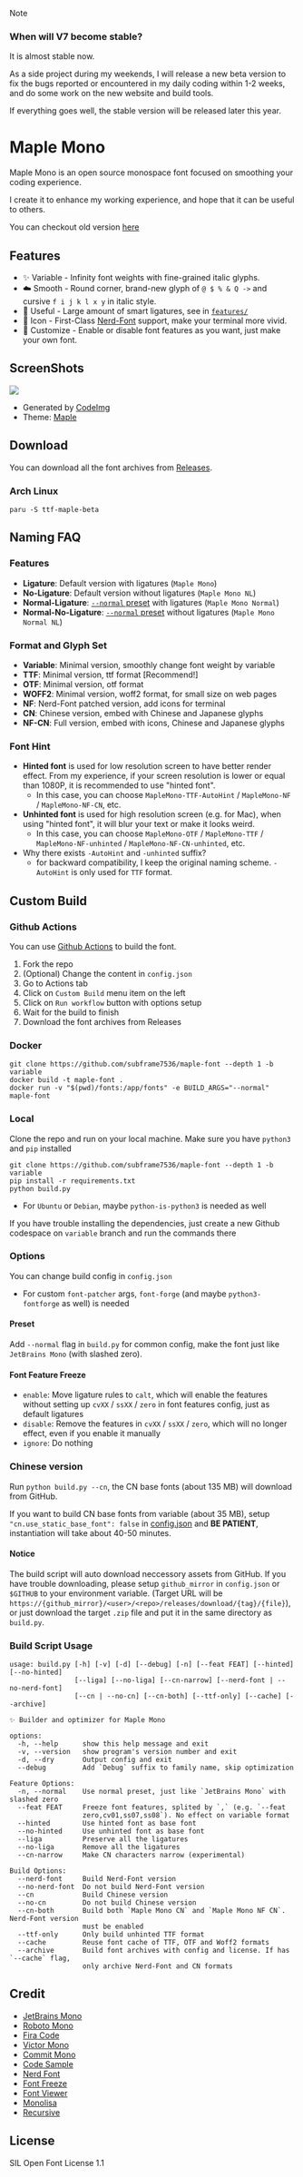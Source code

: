 > [!note]
> ### When will V7 become stable?
> It is almost stable now.
>
> As a side project during my weekends, I will release a new beta version to fix the bugs reported or encountered in my daily coding within 1-2 weeks, and do some work on the new website and build tools.
>
> If everything goes well, the stable version will be released later this year.

# Maple Mono

Maple Mono is an open source monospace font focused on smoothing your coding experience.

I create it to enhance my working experience, and hope that it can be useful to others.

You can checkout old version [here](https://github.com/subframe7536/maple-font/tree/main)

## Features

- ✨ Variable - Infinity font weights with fine-grained italic glyphs.
- ☁️ Smooth - Round corner, brand-new glyph of `@ $ % & Q ->` and cursive `f i j k l x y` in italic style.
- 💪 Useful - Large amount of smart ligatures, see in [`features/`](./source/features/README.md)
- 🎨 Icon - First-Class [Nerd-Font](https://github.com/ryanoasis/nerd-fonts) support, make your terminal more vivid.
- 🔨 Customize - Enable or disable font features as you want, just make your own font.

## ScreenShots

![](https://github.com/subframe7536/maple-font/assets/78338239/19383849-6be1-4cfc-9b34-7b33fc047ecf)

- Generated by [CodeImg](https://github.com/subframe7536/vscode-codeimg)
- Theme: [Maple](https://github.com/subframe7536/vscode-theme-maple)

## Download

You can download all the font archives from [Releases](https://github.com/subframe7536/maple-font/releases).

### Arch Linux

```shell
paru -S ttf-maple-beta
```

## Naming FAQ

### Features

- **Ligature**: Default version with ligatures (`Maple Mono`)
- **No-Ligature**: Default version without ligatures (`Maple Mono NL`)
- **Normal-Ligature**: [`--normal` preset](#preset) with ligatures (`Maple Mono Normal`)
- **Normal-No-Ligature**: [`--normal` preset](#preset) without ligatures (`Maple Mono Normal NL`)

### Format and Glyph Set

- **Variable**: Minimal version, smoothly change font weight by variable
- **TTF**: Minimal version, ttf format [Recommend!]
- **OTF**: Minimal version, otf format
- **WOFF2**: Minimal version, woff2 format, for small size on web pages
- **NF**: Nerd-Font patched version, add icons for terminal
- **CN**: Chinese version, embed with Chinese and Japanese glyphs
- **NF-CN**: Full version, embed with icons, Chinese and Japanese glyphs

### Font Hint

- **Hinted font** is used for low resolution screen to have better render effect. From my experience, if your screen resolution is lower or equal than 1080P, it is recommended to use "hinted font".
  - In this case, you can choose `MapleMono-TTF-AutoHint` / `MapleMono-NF` / `MapleMono-NF-CN`, etc.
- **Unhinted font** is used for high resolution screen (e.g. for Mac), when using "hinted font", it will blur your text or make it looks weird.
  - In this case, you can choose `MapleMono-OTF` / `MapleMono-TTF` / `MapleMono-NF-unhinted` / `MapleMono-NF-CN-unhinted`, etc.
- Why there exists `-AutoHint` and `-unhinted` suffix?
  - for backward compatibility, I keep the original naming scheme. `-AutoHint` is only used for `TTF` format.

## Custom Build

### Github Actions

You can use [Github Actions](https://github.com/subframe7536/maple-font/actions) to build the font.

1. Fork the repo
2. (Optional) Change the content in `config.json`
3. Go to Actions tab
4. Click on `Custom Build` menu item on the left
5. Click on `Run workflow` button with options setup
6. Wait for the build to finish
7. Download the font archives from Releases

### Docker

```shell
git clone https://github.com/subframe7536/maple-font --depth 1 -b variable
docker build -t maple-font .
docker run -v "$(pwd)/fonts:/app/fonts" -e BUILD_ARGS="--normal" maple-font
```

### Local

Clone the repo and run on your local machine. Make sure you have `python3` and `pip` installed

```shell
git clone https://github.com/subframe7536/maple-font --depth 1 -b variable
pip install -r requirements.txt
python build.py
```

- For `Ubuntu` or `Debian`, maybe `python-is-python3` is needed as well

If you have trouble installing the dependencies, just create a new Github codespace on `variable` branch and run the commands there

### Options

You can change build config in `config.json`
- For custom `font-patcher` args, `font-forge` (and maybe `python3-fontforge` as well) is needed

#### Preset

Add `--normal` flag in `build.py` for common config, make the font just like `JetBrains Mono` (with slashed zero).

#### Font Feature Freeze

- `enable`: Move ligature rules to `calt`, which will enable the features without setting up `cvXX` / `ssXX` / `zero` in font features config, just as default ligatures
- `disable`: Remove the features in `cvXX` / `ssXX` / `zero`, which will no longer effect, even if you enable it manually
- `ignore`: Do nothing

### Chinese version

Run `python build.py --cn`, the CN base fonts (about 135 MB) will download from GitHub.

If you want to build CN base fonts from variable (about 35 MB), setup `"cn.use_static_base_font": false` in [config.json](./config.json) and **BE PATIENT**, instantiation will take about 40-50 minutes.

#### Notice

The build script will auto download neccessory assets from GitHub. If you have trouble downloading, please setup `github_mirror` in `config.json` or `$GITHUB` to your environment variable. (Target URL will be `https://{github_mirror}/<user>/<repo>/releases/download/{tag}/{file}`), or just download the target `.zip` file and put it in the same directory as `build.py`.

### Build Script Usage

```
usage: build.py [-h] [-v] [-d] [--debug] [-n] [--feat FEAT] [--hinted] [--no-hinted]
                [--liga] [--no-liga] [--cn-narrow] [--nerd-font | --no-nerd-font]
                [--cn | --no-cn] [--cn-both] [--ttf-only] [--cache] [--archive]

✨ Builder and optimizer for Maple Mono

options:
  -h, --help      show this help message and exit
  -v, --version   show program's version number and exit
  -d, --dry       Output config and exit
  --debug         Add `Debug` suffix to family name, skip optimization

Feature Options:
  -n, --normal    Use normal preset, just like `JetBrains Mono` with slashed zero
  --feat FEAT     Freeze font features, splited by `,` (e.g. `--feat
                  zero,cv01,ss07,ss08`). No effect on variable format
  --hinted        Use hinted font as base font
  --no-hinted     Use unhinted font as base font
  --liga          Preserve all the ligatures
  --no-liga       Remove all the ligatures
  --cn-narrow     Make CN characters narrow (experimental)

Build Options:
  --nerd-font     Build Nerd-Font version
  --no-nerd-font  Do not build Nerd-Font version
  --cn            Build Chinese version
  --no-cn         Do not build Chinese version
  --cn-both       Build both `Maple Mono CN` and `Maple Mono NF CN`. Nerd-Font version
                  must be enabled
  --ttf-only      Only build unhinted TTF format
  --cache         Reuse font cache of TTF, OTF and Woff2 formats
  --archive       Build font archives with config and license. If has `--cache` flag,
                  only archive Nerd-Font and CN formats
```

## Credit

- [JetBrains Mono](https://github.com/JetBrains/JetBrainsMono)
- [Roboto Mono](https://github.com/googlefonts/RobotoMono)
- [Fira Code](https://github.com/tonsky/FiraCode)
- [Victor Mono](https://github.com/rubjo/victor-mono)
- [Commit Mono](https://github.com/eigilnikolajsen/commit-mono)
- [Code Sample](https://github.com/TheRenegadeCoder/sample-programs-website)
- [Nerd Font](https://github.com/ryanoasis/nerd-fonts)
- [Font Freeze](https://github.com/MuTsunTsai/fontfreeze/)
- [Font Viewer](https://tophix.com/font-tools/font-viewer)
- [Monolisa](https://www.monolisa.dev/)
- [Recursive](https://www.recursive.design/)

## License

SIL Open Font License 1.1
